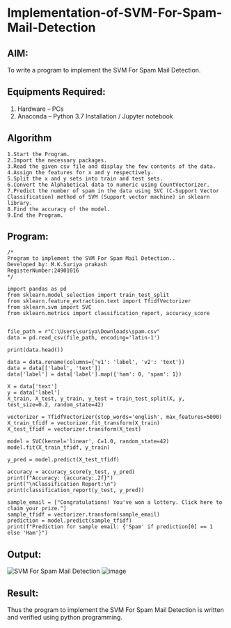 # Implementation-of-SVM-For-Spam-Mail-Detection

## AIM:
To write a program to implement the SVM For Spam Mail Detection.

## Equipments Required:
1. Hardware – PCs
2. Anaconda – Python 3.7 Installation / Jupyter notebook

## Algorithm
```
1.Start the Program.
2.Import the necessary packages.
3.Read the given csv file and display the few contents of the data.
4.Assign the features for x and y respectively.
5.Split the x and y sets into train and test sets.
6.Convert the Alphabetical data to numeric using CountVectorizer.
7.Predict the number of spam in the data using SVC (C-Support Vector Classification) method of SVM (Support vector machine) in sklearn library.
8.Find the accuracy of the model.
9.End the Program.
```
## Program:
```
/*
Program to implement the SVM For Spam Mail Detection..
Developed by: M.K.Suriya prakash
RegisterNumber:24901016  
*/

import pandas as pd
from sklearn.model_selection import train_test_split
from sklearn.feature_extraction.text import TfidfVectorizer
from sklearn.svm import SVC
from sklearn.metrics import classification_report, accuracy_score


file_path = r"C:\Users\suriya\Downloads\spam.csv"
data = pd.read_csv(file_path, encoding='latin-1')

print(data.head())

data = data.rename(columns={'v1': 'label', 'v2': 'text'})
data = data[['label', 'text']]  
data['label'] = data['label'].map({'ham': 0, 'spam': 1})  

X = data['text']
y = data['label']
X_train, X_test, y_train, y_test = train_test_split(X, y, test_size=0.2, random_state=42)

vectorizer = TfidfVectorizer(stop_words='english', max_features=5000)
X_train_tfidf = vectorizer.fit_transform(X_train)
X_test_tfidf = vectorizer.transform(X_test)

model = SVC(kernel='linear', C=1.0, random_state=42)
model.fit(X_train_tfidf, y_train)

y_pred = model.predict(X_test_tfidf)

accuracy = accuracy_score(y_test, y_pred)
print(f"Accuracy: {accuracy:.2f}")
print("\nClassification Report:\n")
print(classification_report(y_test, y_pred))

sample_email = ["Congratulations! You've won a lottery. Click here to claim your prize."]
sample_tfidf = vectorizer.transform(sample_email)
prediction = model.predict(sample_tfidf)
print(f"Prediction for sample email: {'Spam' if prediction[0] == 1 else 'Ham'}")
```

## Output:
![SVM For Spam Mail Detection](sam.png)
![image](https://github.com/user-attachments/assets/2bb955b0-2a86-438d-a3b9-b6ffb30601d8)



## Result:
Thus the program to implement the SVM For Spam Mail Detection is written and verified using python programming.
